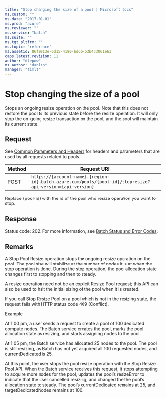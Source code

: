 ```yaml
---
title: "Stop changing the size of a pool | Microsoft Docs"
ms.custom: ""
ms.date: "2017-02-01"
ms.prod: "azure"
ms.reviewer: ""
ms.service: "batch"
ms.suite: ""
ms.tgt_pltfrm: ""
ms.topic: "reference"
ms.assetid: 86f9913e-6d15-4180-bd6b-b3b433061e63
caps.latest.revision: 11
author: "dlepow"
ms.author: "danlep"
manager: "timlt"
---
```

# Stop changing the size of a pool
  Stops an ongoing resize operation on the pool. Note that this does not restore the pool to its previous state before the resize operation.  It will only stop the on-going resize transaction on the pool, and the pool will maintain its current state.  
  
## Request  
 See [Common Parameters and Headers](../batchservice/common-parameters-and-headers.md) for headers and parameters that are used by all requests related to pools.  
  
|Method|Request URI|  
|------------|-----------------|  
|POST|`https://{account-name}.{region-id}.batch.azure.com/pools/{pool-id}/stopresize?api-version={api-version}`|  
  
 Replace {pool-id} with the id of the pool who resize operation you want to stop.  
  
## Response  
 Status code: 202. For more information, see [Batch Status and Error Codes](../batchservice/batch-status-and-error-codes.md).  
  
## Remarks  
 A Stop Pool Resize operation stops the ongoing resize operation on the pool.  The pool size will stabilize at the number of nodes it is at when the stop operation is done.  During the stop operation, the pool allocation state changes first to stopping and then to steady.  
  
 A resize operation need not be an explicit Resize Pool request; this API can also be used to halt the initial sizing of the pool when it is created.  
  
 If you call Stop Resize Pool on a pool which is not in the resizing state, the request fails with HTTP status code 409 (Conflict).  
  
 Example  
  
 At 1:00 pm, a user sends a request to create a pool of 100 dedicated compute nodes. The Batch service creates the pool, marks the pool allocation state as resizing, and starts assigning nodes to the pool.  
  
 At 1:05 pm, the Batch service has allocated 25 nodes to the pool. The pool is still resizing, as Batch has not yet acquired all 100 requested nodes, and currentDedicated is 25.  
  
 At this point, the user stops the pool resize operation with the Stop Resize Pool API. When the Batch service receives this request, it stops attempting to acquire more nodes for the pool, updates the pool’s resizeError to indicate that the user cancelled resizing, and changed the the pool’s allocation state to steady. The pool’s currentDedicated remains at 25, and targetDedicatedNodes remains at 100.  
  
  